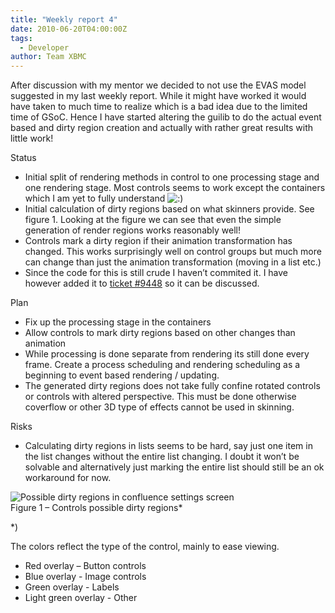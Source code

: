 ```yaml
---
title: "Weekly report 4"
date: 2010-06-20T04:00:00Z
tags:
  - Developer
author: Team XBMC
---
```


After discussion with my mentor we decided to not use the EVAS model suggested in my last weekly report. While it might have worked it would have taken to much time to realize which is a bad idea due to the limited time of GSoC. Hence I have started altering the guilib to do the actual event based and dirty region creation and actually with rather great results with little work!

Status

- Initial split of rendering methods in control to one processing stage and one rendering stage. Most controls seems to work except the containers which I am yet to fully understand ![:)](/images/blog/icon_smile.gif)
- Initial calculation of dirty regions based on what skinners provide. See figure 1. Looking at the figure we can see that even the simple generation of render regions works reasonably well!
- Controls mark a dirty region if their animation transformation has changed. This works surprisingly well on control groups but much more can change than just the animation transformation (moving in a list etc.)
- Since the code for this is still crude I haven’t commited it. I have however added it to [ticket #﻿9448](http://trac.xbmc.org/ticket/9448) so it can be discussed.

Plan

- Fix up the processing stage in the containers
- Allow controls to mark dirty regions based on other changes than animation
- While processing is done separate from rendering its still done every frame. Create a process scheduling and rendering scheduling as a beginning to event based rendering / updating.
- The generated dirty regions does not take fully confine rotated controls or controls with altered perspective. This must be done otherwise coverflow or other 3D type of effects cannot be used in skinning.

Risks

- Calculating dirty regions in lists seems to be hard, say just one item in the list changes without the entire list changing. I doubt it won’t be solvable and alternatively just marking the entire list should still be an ok workaround for now.

![Possible dirty regions in confluence settings screen](/images/blog/PossibleDirtyRegionSettings.jpeg)  
 Figure 1 – Controls possible dirty regions\*

\*)

The colors reflect the type of the control, mainly to ease viewing.

- Red overlay – Button controls
- Blue overlay - Image controls
- Green overlay - Labels
- Light green overlay - Other
